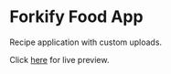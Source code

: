 # Forkify Food App

Recipe application with custom uploads.

Click <a href="https://forkiyfoodapplication.netlify.app/#6512f6bc906a230014601ec4">here</a> for live preview.